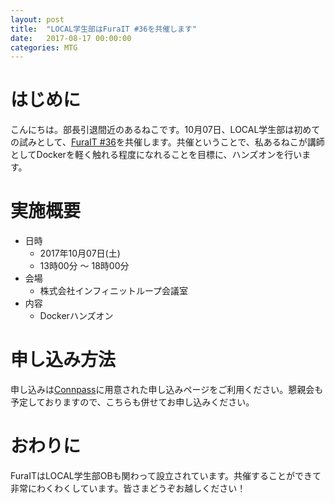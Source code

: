 ```yaml
---
layout: post
title:  "LOCAL学生部はFuraIT #36を共催します"
date:   2017-08-17 00:00:00
categories: MTG
---
```


# はじめに
こんにちは。部長引退間近のあるねこです。10月07日、LOCAL学生部は初めての試みとして、[FuraIT #36](https://furait.connpass.com/event/64481/)を共催します。共催ということで、私あるねこが講師としてDockerを軽く触れる程度になれることを目標に、ハンズオンを行います。

# 実施概要
- 日時
    - 2017年10月07日(土)
    - 13時00分 〜 18時00分
- 会場
    - 株式会社インフィニットループ会議室
- 内容
    - Dockerハンズオン

# 申し込み方法
申し込みは[Connpass](https://furait.connpass.com/event/64481/)に用意された申し込みページをご利用ください。懇親会も予定しておりますので、こちらも併せてお申し込みください。

# おわりに
FuraITはLOCAL学生部OBも関わって設立されています。共催することができて非常にわくわくしています。皆さまどうぞお越しください！